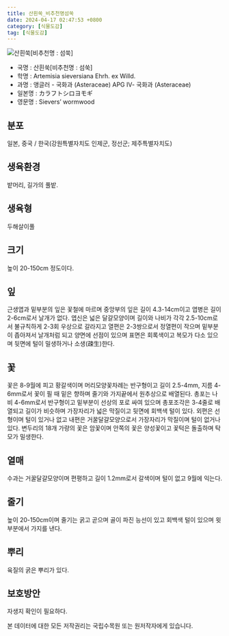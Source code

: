 ```yaml
---
title: 산흰쑥_비추천명섬쑥
date: 2024-04-17 02:47:53 +0800
category: [식물도감]
tag: [식물도감]
---
```




![산흰쑥[비추천명 : 섬쑥]](/fileUpload/plants/basic/Compositae/Artemisia/10620/1_th2.JPG)
- 국명 : 산흰쑥[비추천명 : 섬쑥]
- 학명 : Artemisia sieversiana Ehrh. ex Willd.
- 과명 : 앵글러 - 국화과 (Asteraceae) APG Ⅳ- 국화과 (Asteraceae)
- 일본명 : カラフトシロヨモギ
- 영문명 : Sievers’ wormwood


## 분포
일본, 중국 / 한국(강원특별자치도 인제군, 정선군; 제주특별자치도) 
## 생육환경
밭머리, 길가의 풀밭.
## 생육형
두해살이풀
## 크기
높이 20-150cm 정도이다.
## 잎
근생엽과 밑부분의 잎은 꽃철에 마르며 중앙부의 잎은 길이 4.3-14cm이고 엽병은 길이 2-6cm로서 날개가 없다. 엽신은 넓은 달걀모양이며 길이와 나비가 각각 2.5-10cm로서 불규칙하게 2-3회 우상으로 갈라지고 열편은 2-3쌍으로서 정열편이 작으며 밑부분이 좁아져서 날개처럼 되고 양면에 선점이 있으며 표면은 회록색이고 복모가 다소 있으며 뒷면에 털이 밀생하거나 소생(疎生)한다.
## 꽃
꽃은 8-9월에 피고 황갈색이며 머리모양꽃차례는 반구형이고 길이 2.5-4mm, 지름 4-6mm로서 꽃이 필 때 밑은 향하며 줄기와 가지끝에서 원추상으로 배열된다. 총포는 나비 4-6mm로서 반구형이고 밑부분이 선상의 포로 싸여 있으며 총포조각은 3-4줄로 배열되고 길이가 비슷하며 가장자리가 넓은 막질이고 뒷면에 회백색 털이 있다. 외편은 선형이며 털이 있거나 없고 내편은 거꿀달걀모양으로서 가장자리가 막질이며 털이 없거나 있다. 변두리의 18개 가량의 꽃은 암꽃이며 안쪽의 꽃은 양성꽃이고 꽃턱은 돌출하며 탁모가 밀생한다.
## 열매
수과는 거꿀달걀모양이며 편평하고 길이 1.2mm로서 갈색이며 털이 없고 9월에 익는다.
## 줄기
높이 20-150cm이며 줄기는 굵고 곧으며 골이 파진 능선이 있고 회백색 털이 있으며 윗부분에서 가지를 낸다.
## 뿌리
육질의 굵은 뿌리가 있다.
## 보호방안
자생지 확인이 필요하다.






본 데이터에 대한 모든 저작권리는 국립수목원 또는 원저작자에게 있습니다.
